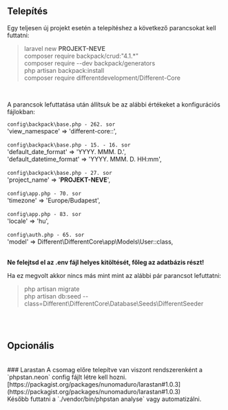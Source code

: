
## Telepítés

Egy teljesen új projekt esetén a telepítéshez a következő parancsokat kell futtatni:

> laravel new **PROJEKT-NEVE** <br />
> composer require backpack/crud:"4.1.*" <br />
> composer require --dev backpack/generators <br />
> php artisan backpack:install <br />
> composer require differentdevelopment/Different-Core <br />

<br />

A parancsok lefuttatása után állítsuk be az alábbi értékeket a konfigurációs fájlokban:

`config\backpack\base.php - 262. sor`<br />
'view_namespace' => 'different-core::',<br />
<br />
`config\backpack\base.php - 15. - 16. sor `<br />
'default_date_format' => 'YYYY. MMM. D.',<br />
'default_datetime_format' => 'YYYY. MMM. D. HH:mm',<br />
<br />
`config\backpack\base.php - 27. sor`<br />
'project_name' => '**PROJEKT-NEVE**',<br />
<br />
`config\app.php - 70. sor`<br />
'timezone' => 'Europe/Budapest',<br />
 <br />
`config\app.php - 83. sor`<br />
'locale' => 'hu',<br />
<br />
`config\auth.php - 65. sor`<br />
'model' => Different\DifferentCore\app\Models\User::class,<br />
<br />

**Ne felejtsd el az .env fájl helyes kitöltését, főleg az adatbázis részt!**

  

Ha ez megvolt akkor nincs más mint mint az alábbi pár parancsot lefuttatni:

> php artisan migrate<br />
> php artisan db:seed --class=Different\\DifferentCore\\Database\\Seeds\\DifferentSeeder<br />

<br /><br />
## Opcionális<br />
<br />
### Larastan
A csomag előre telepítve van viszont rendszerenként a `phpstan.neon` config fájlt létre kell hozni.<br />
[https://packagist.org/packages/nunomaduro/larastan#1.0.3](https://packagist.org/packages/nunomaduro/larastan#1.0.3)<br/>
Később futtatni a `./vendor/bin/phpstan analyse` vagy automatizálni.
